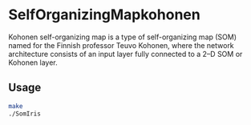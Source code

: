 # SelfOrganizingMapkohonen
Kohonen self-organizing map is a type of self-organizing map (SOM) named for the Finnish professor Teuvo Kohonen, where the network architecture consists of an input layer fully connected to a 2–D SOM or Kohonen layer. 


## Usage
```bash
make
./SomIris
```
